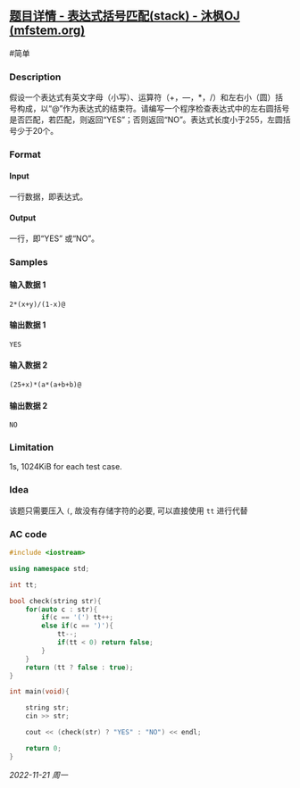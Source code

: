 ## [题目详情 - 表达式括号匹配(stack) - 沐枫OJ (mfstem.org)](https://www.mfstem.org/p/629?tid=618e1a85f95440248cba192a)

#简单

### Description

假设一个表达式有英文字母（小写）、运算符（+，—，*，/）和左右小（圆）括号构成，以“@”作为表达式的结束符。请编写一个程序检查表达式中的左右圆括号是否匹配，若匹配，则返回“YES”；否则返回“NO”。表达式长度小于255，左圆括号少于20个。

### Format

#### Input

一行数据，即表达式。

#### Output

一行，即“YES” 或“NO”。

### Samples

#### 输入数据 1

```input1
2*(x+y)/(1-x)@
```

#### 输出数据 1

```output1
YES
```

#### 输入数据 2

```input2
(25+x)*(a*(a+b+b)@
```

#### 输出数据 2

```output2
NO
```

### Limitation

1s, 1024KiB for each test case.

### Idea

该题只需要压入 `(`, 故没有存储字符的必要, 可以直接使用 `tt` 进行代替

### AC code

```cpp
#include <iostream>

using namespace std;

int tt;

bool check(string str){
    for(auto c : str){
        if(c == '(') tt++;
        else if(c == ')'){
            tt--;
            if(tt < 0) return false;
        }
    }
    return (tt ? false : true);
}

int main(void){

    string str;
    cin >> str;

    cout << (check(str) ? "YES" : "NO") << endl;

    return 0;
}
```


*2022-11-21 周一*